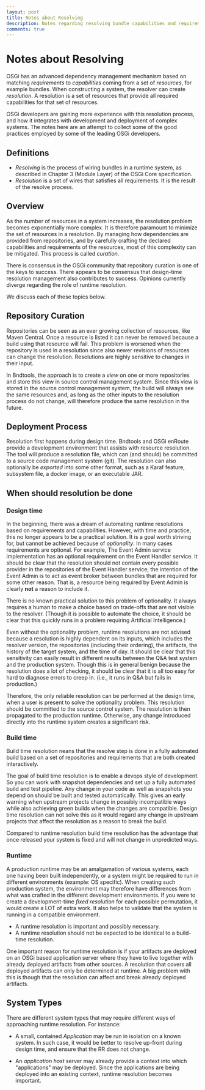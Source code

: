 ```yaml
---
layout: post
title: Notes about Resolving
description: Notes regarding resolving bundle capabilities and requirements
comments: true
---
```


# Notes about Resolving

OSGi has an advanced dependency management mechanism based on matching
_requirements_ to _capabilities_ coming from a set of _resources_, for example bundles. When constructing a system, the resolver
can create _resolution_. A resolution is a set of resources that provide all required capabilities for that set of resources.

OSGi developers are gaining more experience with this resolution process,
and how it integrates with development and deployment of complex systems. The notes here are an attempt to collect some of the good practices employed
by some of the leading OSGi developers.

## Definitions

- _Resolving_ is the process of wiring bundles in a runtime system, as described in Chapter 3
  (Module Layer) of the OSGi Core specification.
- _Resolution_ is a set of wires that satisfies all requirements. It is the result of the resolve process.

## Overview

As the number of resources in a system increases, the resolution problem becomes
exponentially more complex. It is therefore paramount to minimize the set of resources in a resolution.
By managing how dependencies are provided
from repositories, and by carefully crafting the declared capabilities and
requirements of the resources, most of this complexity can be mitigated. This process is called _curation_.

There is consensus in the OSGi community that repository curation is
one of the keys to success. There appears to be consensus that design-time
resolution management also contributes to success. Opinions currently
diverge regarding the role of runtime resolution.

We discuss each of these topics below.

## Repository Curation

Repositories can be seen as an ever growing collection of resources, like Maven Central. Once a resource is listed it can never be removed because a build using that resource will fail. This problem is worsened when the repository is used in a resolution since also newer revisions of resources can change the resolution. Resolutions are highly sensitive to changes in their input.

In Bndtools, the approach is to create a _view_ on one or more repositories and store this view in source control management system. Since this view is stored in the source control management system, the build will always see the same resources and, as long as the other inputs to the resolution process do not change, will therefore produce the same resolution in the future.

## Deployment Process

Resolution first happens during design time. Bndtools and OSGi enRoute
provide a development environment that assists with resource resolution.
The tool will produce a resolution file, which can (and should) be
committed to a source code management system (git). The resolution can
also optionally be _exported_ into some other format, such as a
Karaf feature, subsystem file, a docker image, or an executable JAR.

## When should resolution be done

### Design time

In the beginning, there was a dream of automating runtime resolutions based on requirements and capabilities. However, with time and practice, this no longer appears to be a practical solution. It is a goal worth striving for, but cannot be achieved because of _optionality_. In many cases requirements are optional. For example, The Event Admin service implementation has an optional requirement on the Event Handler service. It should be clear that the resolution should not contain every possible provider in the repositories of the Event Handler service; the intention of the Event Admin is to act as event broker between bundles that are required for some other reason. That is, a resource being required by Event Admin is clearly **not** a reason to include it.

There is no known practical solution to this problem of optionality. It always requires a human to make a choice based on trade-offs that are not visible to the resolver. (Though it is possible to automate the choice, it should be clear that this quickly runs in a problem requiring Artificial Intelligence.)

Even without the optionality problem, runtime resolutions are not advised because a resolution is highly dependent on its inputs, which includes the resolver version, the repositories (including their ordering), the artifacts, the history of the target system, and the time of day. It should be clear that this sensitivity can easily result in different results between the Q&A test system and the production system. Though this is in general benign because the resolution does a lot of checking, it should be clear that it is all too easy for hard to diagnose errors to creep in. (i.e., it runs in Q&A but fails in production.)

Therefore, the only reliable resolution can be performed at the design time, when a user is present to solve the optionality problem. This resolution should be committed to the source control system. The resolution is then propagated to the production runtime. Otherwise, any change introduced directly into the runtime system creates a significant risk.

### Build time

Build time resolution neans that the resolve step is done in a fully automated build based on a set of repositories and requirements that are both created interactively.

The goal of build time resolution is to enable a devops style of development. So you can work with snapshot dependencies and set up a fully automated build and test pipeline. Any change in your code as well as snapshots you depend on should be built and tested automatically. This gives an early warning when upstream projects change in possibly incompatible ways while also achieving green builds when the changes are compatible. Design time resolution can not solve this as it would regard any change in upstream projects that affect the resolution as a reason to break the build.

Compared to runtime resolution build time resolution has the advantage that once released your system is fixed and will not change in unpredicted ways.

### Runtime

A production runtime may be an amalgamation of various systems, each
one having been built independently, or a system might be required to run in
different environments (example: OS specific). When creating such
production system, the environment may therefore have differences
from what was crafted in the different development environments. If
you were to create a development-time _fixed resolution_ for each
possible permutation, it would create a LOT of extra work. It also
helps to validate that the system is running in a compatible environment.

- A runtime resolution is important and possibly necessary.
- A runtime resolution should not be expected to be identical to a
  build-time resolution.

One important reason for runtime resolution is if your artifacts are deployed on an OSGi based application server where
they have to live together with already deployed artifacts from other sources. A resolution that covers all deployed artifacts can only be determined at runtime. A big problem with this is though that the resolution can affect and break already deployed artifacts.

## System Types

There are different system types that may require different ways
of approaching runtime resolution. For instance:

- A small, contained _Application_ may be run in isolation on
  a known system. In such case, it would be better to resolve
  up-front during design time, and ensure that the RR does not
  change.

- An _application host_ server may already provide a context into
  which "applications" may be deployed. Since the applications are
  being deployed into an existing context, runtime resolution becomes important.
